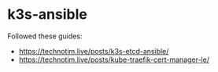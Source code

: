 # k3s-ansible

Followed these guides:
* https://technotim.live/posts/k3s-etcd-ansible/
* https://technotim.live/posts/kube-traefik-cert-manager-le/